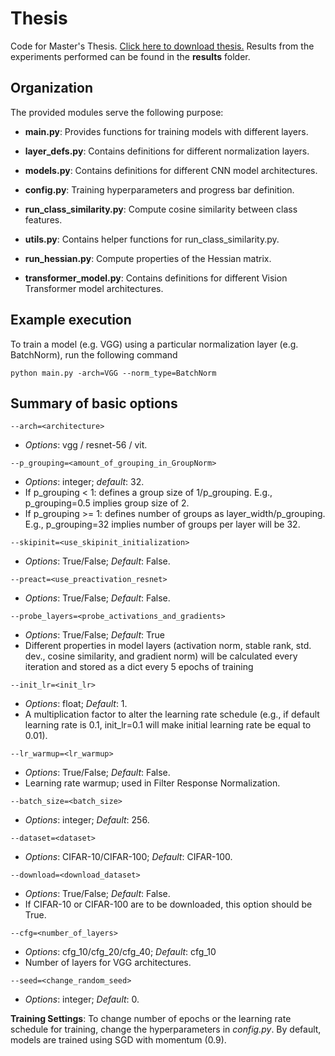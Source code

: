 # Thesis
Code for Master's Thesis.
[Click here to download thesis.](https://github.com/gxh2932/Thesis/files/10496450/Thesis.5.pdf) Results from the experiments performed can be found in the **results** folder.

## Organization
The provided modules serve the following purpose:

* **main.py**: Provides functions for training models with different layers.

* **layer_defs.py**: Contains definitions for different normalization layers. 

* **models.py**: Contains definitions for different CNN model architectures.

* **config.py**: Training hyperparameters and progress bar definition.

* **run_class_similarity.py**: Compute cosine similarity between class features.

* **utils.py**: Contains helper functions for run_class_similarity.py.

* **run_hessian.py**: Compute properties of the Hessian matrix.

* **transformer_model.py**: Contains definitions for different Vision Transformer model architectures.

## Example execution 
To train a model (e.g. VGG) using a particular normalization layer (e.g. BatchNorm), run the following command

```execution
python main.py -arch=VGG --norm_type=BatchNorm
```

## Summary of basic options

```--arch=<architecture> ```

- *Options*: vgg / resnet-56 / vit. 

```--p_grouping=<amount_of_grouping_in_GroupNorm> ```

- *Options*: integer; *default*: 32. 
- If p_grouping < 1: defines a group size of 1/p_grouping. E.g., p_grouping=0.5 implies group size of 2. 
- If p_grouping >= 1: defines number of groups as layer_width/p_grouping. E.g., p_grouping=32 implies number of groups per layer will be 32.

```--skipinit=<use_skipinit_initialization> ```

- *Options*: True/False; *Default*: False. 

```--preact=<use_preactivation_resnet> ```

- *Options*: True/False; *Default*: False. 

```--probe_layers=<probe_activations_and_gradients> ```

- *Options*: True/False; *Default*: True
- Different properties in model layers (activation norm, stable rank, std. dev., cosine similarity, and gradient norm) will be calculated every iteration and stored as a dict every 5 epochs of training

```--init_lr=<init_lr> ```

- *Options*: float; *Default*: 1. 
- A multiplication factor to alter the learning rate schedule (e.g., if default learning rate is 0.1, init_lr=0.1 will make initial learning rate be equal to 0.01).

```--lr_warmup=<lr_warmup> ```

- *Options*: True/False; *Default*: False.
- Learning rate warmup; used in Filter Response Normalization.

```--batch_size=<batch_size> ```

- *Options*: integer; *Default*: 256. 

```--dataset=<dataset> ```

- *Options*: CIFAR-10/CIFAR-100; *Default*: CIFAR-100.

```--download=<download_dataset> ```

- *Options*: True/False; *Default*: False.
- If CIFAR-10 or CIFAR-100 are to be downloaded, this option should be True.

```--cfg=<number_of_layers> ```

- *Options*: cfg_10/cfg_20/cfg_40; *Default*: cfg_10
- Number of layers for VGG architectures.

```--seed=<change_random_seed> ```

- *Options*: integer; *Default*: 0.

**Training Settings**: To change number of epochs or the learning rate schedule for training, change the hyperparameters in *config.py*. By default, models are trained using SGD with momentum (0.9).
